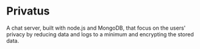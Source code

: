 # Privatus

A chat server, built with node.js and MongoDB, that focus on the users' privacy by reducing data and logs to a minimum and encrypting the stored data.
